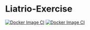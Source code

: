 # Liatrio-Exercise
[![Docker Image CI](https://github.com/eschoenfield/Liatrio-Exercise/actions/workflows/docker-image.yml/badge.svg)](https://github.com/eschoenfield/Liatrio-Exercise/actions/workflows/docker-image.yml)
[![Docker Image CI](https://github.com/eschoenfield/Liatrio-Exercise/actions/workflows/publish-docker-image.yml/badge.svg)](https://github.com/eschoenfield/Liatrio-Exercise/actions/workflows/publish-docker-image.yml)
